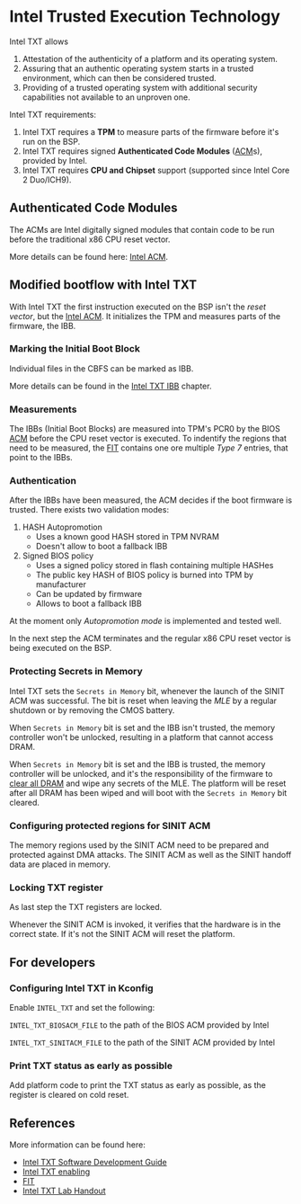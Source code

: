 # Intel Trusted Execution Technology

Intel TXT allows
1. Attestation of the authenticity of a platform and its operating system.
2. Assuring that an authentic operating system starts in a
   trusted environment, which can then be considered trusted.
3. Providing of a trusted operating system with additional
   security capabilities not available to an unproven one.

Intel TXT requirements:

1. Intel TXT requires a **TPM** to measure parts of the firmware before it's
   run on the BSP.
2. Intel TXT requires signed **Authenticated Code Modules** ([ACM]s), provided
   by Intel.
3. Intel TXT requires **CPU and Chipset** support (supported since
   Intel Core 2 Duo/ICH9).

## Authenticated Code Modules

The ACMs are Intel digitally signed modules that contain code to be run
before the traditional x86 CPU reset vector.

More details can be found here: [Intel ACM].

## Modified bootflow with Intel TXT

With Intel TXT the first instruction executed on the BSP isn't the
*reset vector*, but the [Intel ACM].
It initializes the TPM and measures parts of the firmware, the IBB.

### Marking the Initial Boot Block

Individual files in the CBFS can be marked as IBB.

More details can be found in the [Intel TXT IBB] chapter.

### Measurements
The IBBs (Initial Boot Blocks) are measured into TPM's PCR0 by the BIOS [ACM]
before the CPU reset vector is executed. To indentify the regions that need
to be measured, the [FIT] contains one ore multiple *Type 7* entries, that
point to the IBBs.

### Authentication

After the IBBs have been measured, the ACM decides if the boot firmware is
trusted. There exists two validation modes:
1. HASH Autopromotion
   * Uses a known good HASH stored in TPM NVRAM
   * Doesn't allow to boot a fallback IBB
2. Signed BIOS policy
   * Uses a signed policy stored in flash containing multiple HASHes
   * The public key HASH of BIOS policy is burned into TPM by manufacturer
   * Can be updated by firmware
   * Allows to boot a fallback IBB

At the moment only *Autopromotion mode* is implemented and tested well.

In the next step the ACM terminates and the regular x86 CPU reset vector
is being executed on the BSP.

### Protecting Secrets in Memory

Intel TXT sets the `Secrets in Memory` bit, whenever the launch of the SINIT
ACM was successful.
The bit is reset when leaving the *MLE* by a regular shutdown or by removing
the CMOS battery.

When `Secrets in Memory` bit is set and the IBB isn't trusted, the memory
controller won't be unlocked, resulting in a platform that cannot access DRAM.

When `Secrets in Memory` bit is set and the IBB is trusted, the memory
controller will be unlocked, and it's the responsibility of the firmware to
[clear all DRAM] and wipe any secrets of the MLE.
The platform will be reset after all DRAM has been wiped and will boot
with the `Secrets in Memory` bit cleared.

### Configuring protected regions for SINIT ACM

The memory regions used by the SINIT ACM need to be prepared and protected
against DMA attacks.
The SINIT ACM as well as the SINIT handoff data are placed in memory.

### Locking TXT register

As last step the TXT registers are locked.

Whenever the SINIT ACM is invoked, it verifies that the hardware is in the
correct state. If it's not the SINIT ACM will reset the platform.

## For developers
### Configuring Intel TXT in Kconfig
Enable ``INTEL_TXT`` and set the following:

``INTEL_TXT_BIOSACM_FILE`` to the path of the BIOS ACM provided by Intel

``INTEL_TXT_SINITACM_FILE`` to the path of the SINIT ACM provided by Intel
### Print TXT status as early as possible
Add platform code to print the TXT status as early as possible, as the register
is cleared on cold reset.

## References
More information can be found here:
* [Intel TXT Software Development Guide]
* [Intel TXT enabling]
* [FIT]
* [Intel TXT Lab Handout]

[Intel TXT IBB]: txt_ibb.md
[FIT]: ../../soc/intel/fit.md
[Intel ACM]: acm.md
[ACM]: acm.md
[FIT table]: ../../soc/intel/fit.md
[clear all DRAM]: ../memory_clearing.md
[Intel TXT Lab Handout]: https://downloadmirror.intel.com/18931/eng/Intel%20TXT%20LAB%20Handout.pdf
[Intel TXT Software Development Guide]: https://www.intel.com/content/dam/www/public/us/en/documents/guides/intel-txt-software-development-guide.pdf
[Intel TXT enabling]: https://www.intel.com/content/dam/www/public/us/en/documents/guides/txt-enabling-guide.pdf
